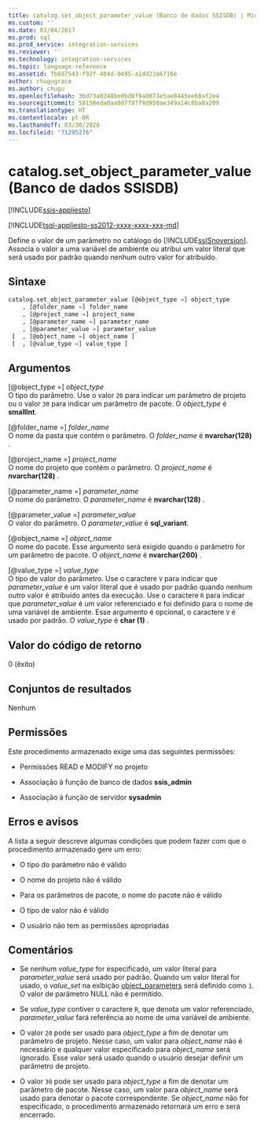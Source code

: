 ```yaml
---
title: catalog.set_object_parameter_value (Banco de dados SSISDB) | Microsoft Docs
ms.custom: ''
ms.date: 03/04/2017
ms.prod: sql
ms.prod_service: integration-services
ms.reviewer: ''
ms.technology: integration-services
ms.topic: language-reference
ms.assetid: fb887543-f92f-404d-9495-a1dd23a6716e
author: chugugrace
ms.author: chugu
ms.openlocfilehash: 36d73a0248be0bd8f9a0873e5ae8445ee68af2e4
ms.sourcegitcommit: 58158eda0aa0d7f87f9d958ae349a14c0ba8a209
ms.translationtype: HT
ms.contentlocale: pt-BR
ms.lasthandoff: 03/30/2020
ms.locfileid: "71295276"
---
```

# <a name="catalogset_object_parameter_value-ssisdb-database"></a>catalog.set_object_parameter_value (Banco de dados SSISDB)

[!INCLUDE[ssis-appliesto](../../includes/ssis-appliesto-ssvrpluslinux-asdb-asdw-xxx.md)]


[!INCLUDE[tsql-appliesto-ss2012-xxxx-xxxx-xxx-md](../../includes/tsql-appliesto-ss2012-xxxx-xxxx-xxx-md.md)]

  Define o valor de um parâmetro no catálogo do [!INCLUDE[ssISnoversion](../../includes/ssisnoversion-md.md)]. Associa o valor a uma variável de ambiente ou atribui um valor literal que será usado por padrão quando nenhum outro valor for atribuído.  
  
## <a name="syntax"></a>Sintaxe  
  
```sql  
catalog.set_object_parameter_value [@object_type =] object_type   
    , [@folder_name =] folder_name   
    , [@project_name =] project_name   
    , [@parameter_name =] parameter_name   
    , [@parameter_value =] parameter_value   
 [  , [@object_name =] object_name ]  
 [  , [@value_type =] value_type ]  
```  
  
## <a name="arguments"></a>Argumentos  
 [@object_type =] *object_type*  
 O tipo do parâmetro. Use o valor `20` para indicar um parâmetro de projeto ou o valor `30` para indicar um parâmetro de pacote. O *object_type* é **smallInt**.  
  
 [@folder_name =] *folder_name*  
 O nome da pasta que contém o parâmetro. O *folder_name* é **nvarchar(128)** .  
  
 [@project_name =] *project_name*  
 O nome do projeto que contém o parâmetro. O *project_name* é **nvarchar(128)** .  
  
 [@parameter_name =] *parameter_name*  
 O nome do parâmetro. O *parameter_name* é **nvarchar(128)** .  
  
 [@parameter_value =] *parameter_value*  
 O valor do parâmetro. O *parameter_value* é **sql_variant**.  
  
 [@object_name =] *object_name*  
 O nome do pacote. Esse argumento será exigido quando o parâmetro for um parâmetro de pacote. O *object_name* é **nvarchar(260)** .  
  
 [@value_type =] *value_type*  
 O tipo de valor do parâmetro. Use o caractere `V` para indicar que *parameter_value* é um valor literal que é usado por padrão quando nenhum outro valor é atribuído antes da execução. Use o caractere `R` para indicar que *parameter_value* é um valor referenciado e foi definido para o nome de uma variável de ambiente. Esse argumento é opcional, o caractere `V` é usado por padrão. O *value_type* é **char (1)** .  
  
## <a name="return-code-value"></a>Valor do código de retorno  
 0 (êxito)  
  
## <a name="result-sets"></a>Conjuntos de resultados  
 Nenhum  
  
## <a name="permissions"></a>Permissões  
 Este procedimento armazenado exige uma das seguintes permissões:  
  
-   Permissões READ e MODIFY no projeto  
  
-   Associação à função de banco de dados **ssis_admin**  
  
-   Associação à função de servidor **sysadmin**  
  
## <a name="errors-and-warnings"></a>Erros e avisos  
 A lista a seguir descreve algumas condições que podem fazer com que o procedimento armazenado gere um erro:  
  
-   O tipo do parâmetro não é válido  
  
-   O nome do projeto não é válido  
  
-   Para os parâmetros de pacote, o nome do pacote não é válido  
  
-   O tipo de valor não é válido  
  
-   O usuário não tem as permissões apropriadas  
  
## <a name="remarks"></a>Comentários  
  
-   Se nenhum *value_type* for especificado, um valor literal para *parameter_value* será usado por padrão. Quando um valor literal for usado, o *value_set* na exibição [object_parameters](../../integration-services/system-views/catalog-object-parameters-ssisdb-database.md) será definido como `1`. O valor de parâmetro NULL não é permitido.  
  
-   Se *value_type* contiver o caractere `R`, que denota um valor referenciado, *parameter_value* fará referência ao nome de uma variável de ambiente.  
  
-   O valor `20` pode ser usado para *object_type* a fim de denotar um parâmetro de projeto. Nesse caso, um valor para *object_name* não é necessário e qualquer valor especificado para *object_name* será ignorado. Esse valor será usado quando o usuário desejar definir um parâmetro de projeto.  
  
-   O valor `30` pode ser usado para *object_type* a fim de denotar um parâmetro de pacote. Nesse caso, um valor para *object_name* será usado para denotar o pacote correspondente. Se *object_name* não for especificado, o procedimento armazenado retornará um erro e será encerrado.  
  
  
